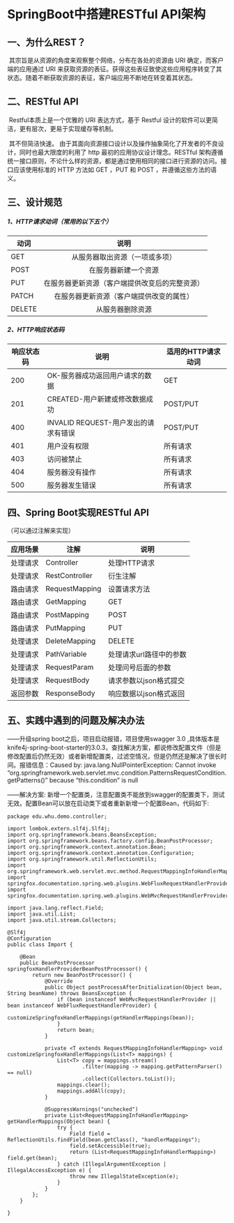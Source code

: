 # SpringBoot中搭建RESTful API架构

## 一、为什么REST？

​	其宗旨是从资源的角度来观察整个网络，分布在各处的资源由 URI 确定，而客户端的应用通过 URI 来获取资源的表征。获得这些表征致使这些应用程序转变了其状态。随着不断获取资源的表征，客户端应用不断地在转变着其状态。

## 二、RESTful API 

​	Restful本质上是一个优雅的 URI 表达方式，基于 Restful 设计的软件可以更简洁，更有层次，更易于实现缓存等机制。

​	其不但简洁快速。 由于其面向资源接口设计以及操作抽象简化了开发者的不良设计，同时也最大限度的利用了 http 最初的应用协议设计理念。RESTful 架构遵循统一接口原则，不论什么样的资源，都是通过使用相同的接口进行资源的访问。接口应该使用标准的 HTTP 方法如 GET ，PUT 和 POST ，并遵循这些方法的语义。

## 三、设计规范

##### 1、HTTP请求动词（常用的以下五个）

| 动词   |                      说明                      |
| ------ | :--------------------------------------------: |
| GET    |         从服务器取出资源（一项或多项）         |
| POST   |              在服务器新建一个资源              |
| PUT    | 在服务器更新资源（客户端提供改变后的完整资源） |
| PATCH  |    在服务器更新资源（客户端提供改变的属性）    |
| DELETE |                从服务器删除资源                |

##### 2、HTTP响应状态码

| 响应状态码 | 说明                                 | 适用的HTTP请求动词 |
| ---------- | ------------------------------------ | ------------------ |
| 200        | OK-服务器成功返回用户请求的数据      | GET                |
| 201        | CREATED-用户新建或修改数据成功       | POST/PUT           |
| 400        | INVALID REQUEST-用户发出的请求有错误 | POST/PUT           |
| 401        | 用户没有权限                         | 所有请求           |
| 403        | 访问被禁止                           | 所有请求           |
| 404        | 服务器没有操作                       | 所有请求           |
| 500        | 服务器发生错误                       | 所有请求           |

## 四、Spring Boot实现RESTful API

（可以通过注解来实现）

| 应用场景 | 注解           | 说明                    |
| -------- | -------------- | ----------------------- |
| 处理请求 | Controller     | 处理HTTP请求            |
| 处理请求 | RestController | 衍生注解                |
| 路由请求 | RequestMapping | 设置请求方法            |
| 路由请求 | GetMapping     | GET                     |
| 路由请求 | PostMapping    | POST                    |
| 路由请求 | PutMapping     | PUT                     |
| 处理请求 | DeleteMapping  | DELETE                  |
| 处理请求 | PathVariable   | 处理请求url路径中的参数 |
| 处理请求 | RequestParam   | 处理问号后面的参数      |
| 处理请求 | RequestBody    | 请求参数以json格式提交  |
| 返回参数 | ResponseBody   | 响应数据以json格式返回  |

## 五、实践中遇到的问题及解决办法

——升级spring boot之后，项目启动报错，项目使用swagger 3.0 ,具体版本是knife4j-spring-boot-starter的3.0.3，查找解决方案，都说修改配置文件（但是修改配置后仍然无效）或者新增配置类，过滤空情况，但是仍然还是解决了很长时间。报错信息：Caused by: java.lang.NullPointerException: Cannot invoke “org.springframework.web.servlet.mvc.condition.PatternsRequestCondition.getPatterns()” because “this.condition” is null

——解决方案:
		新增一个配置类，注意配置类不能放到swagger的配置类下，测试无效。配置Bean可以放在启动类下或者重新新增一个配置Bean，代码如下:

```
package edu.whu.demo.controller;

import lombok.extern.slf4j.Slf4j;
import org.springframework.beans.BeansException;
import org.springframework.beans.factory.config.BeanPostProcessor;
import org.springframework.context.annotation.Bean;
import org.springframework.context.annotation.Configuration;
import org.springframework.util.ReflectionUtils;
import org.springframework.web.servlet.mvc.method.RequestMappingInfoHandlerMapping;
import springfox.documentation.spring.web.plugins.WebFluxRequestHandlerProvider;
import springfox.documentation.spring.web.plugins.WebMvcRequestHandlerProvider;

import java.lang.reflect.Field;
import java.util.List;
import java.util.stream.Collectors;

@Slf4j
@Configuration
public class Import {

    @Bean
    public BeanPostProcessor springfoxHandlerProviderBeanPostProcessor() {
        return new BeanPostProcessor() {
            @Override
            public Object postProcessAfterInitialization(Object bean, String beanName) throws BeansException {
                if (bean instanceof WebMvcRequestHandlerProvider || bean instanceof WebFluxRequestHandlerProvider) {
                    customizeSpringfoxHandlerMappings(getHandlerMappings(bean));
                }
                return bean;
            }

            private <T extends RequestMappingInfoHandlerMapping> void customizeSpringfoxHandlerMappings(List<T> mappings) {
                List<T> copy = mappings.stream()
                        .filter(mapping -> mapping.getPatternParser() == null)
                        .collect(Collectors.toList());
                mappings.clear();
                mappings.addAll(copy);
            }

            @SuppressWarnings("unchecked")
            private List<RequestMappingInfoHandlerMapping> getHandlerMappings(Object bean) {
                try {
                    Field field = ReflectionUtils.findField(bean.getClass(), "handlerMappings");
                    field.setAccessible(true);
                    return (List<RequestMappingInfoHandlerMapping>) field.get(bean);
                } catch (IllegalArgumentException | IllegalAccessException e) {
                    throw new IllegalStateException(e);
                }
            }
        };
    }

}
```


